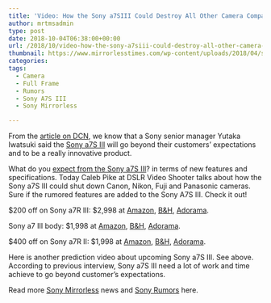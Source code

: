 ```yaml
---
title: 'Video: How the Sony a7SIII Could Destroy All Other Camera Companies'
author: mrtmsadmin
type: post
date: 2018-10-04T06:38:00+00:00
url: /2018/10/video-how-the-sony-a7siii-could-destroy-all-other-camera-companies/
thumbnail: https://www.mirrorlesstimes.com/wp-content/uploads/2018/04/sony-a7s-iii-announcement.jpg
categories:
tags:
  - Camera
  - Full Frame
  - Rumors
  - Sony A7S III
  - Sony Mirrorless

---
```

From the <a href="https://www.dailycameranews.com/2018/09/interview-sony-a7s-iii-will-go-beyond-customers-expectations/" target="_blank" rel="noopener">article on DCN</a>, we know that a Sony senior manager Yutaka Iwatsuki said the <a href="https://www.mirrorlesstimes.com/tags/sony-a7s-iii/" target="_blank" rel="noopener">Sony a7S III</a> will go beyond their customers’ expectations and to be a really innovative product.

What do you [expect from the Sony a7S III][1]? in terms of new features and specifications. Today Caleb Pike at DSLR Video Shooter talks about how the Sony a7S III could shut down Canon, Nikon, Fuji and Panasonic cameras. Sure if the rumored features are added to the Sony A7S III. Check it out!<!--more-->

$200 off on Sony a7R III: $2,998 at <a class="ext-link" title="" href="https://www.amazon.com/Sony-42-4MP-Full-frame-Mirrorless-Interchangeable-Lens/dp/B076TGDHPT/?tag=daicamnew-20" target="_blank" rel="noopener external noreferrer nofollow" data-amzn-asin="B076TGDHPT" data-wpel-link="external">Amazon</a>, <a class="ext-link" title="" href="https://www.bhphotovideo.com/c/product/1369441-REG/sony_ilce7rm2_b_alpha_a7r_iii_mirrorless.html/BI/20175/KBID/14249/" target="_blank" rel="noopener external noreferrer nofollow" data-wpel-link="external">B&H</a>, <a class="ext-link" title="" href="http://adorama.evyy.net/c/63923/51926/1036?u=https://www.adorama.com/isoa7r3.html" target="_blank" rel="noopener external noreferrer nofollow" data-wpel-link="external">Adorama</a>.

Sony a7 III body: $1,998 at <a class="ext-link" title="" href="https://www.amazon.com/Sony-Full-Frame-Mirrorless-Interchangeable-Lens-ILCE7M3/dp/B07B43WPVK/?tag=daicamnew-20" target="_blank" rel="noopener external noreferrer nofollow" data-amzn-asin="B07B43WPVK" data-wpel-link="external">Amazon</a>, <a class="ext-link" title="" href="https://www.bhphotovideo.com/c/product/1394217-REG/sony_ilce_7m3_alpha_a7_iii_mirrorless.html/BI/20175/KBID/14249/" target="_blank" rel="noopener external noreferrer nofollow" data-wpel-link="external">B&H</a>, <a class="ext-link" title="" href="https://adorama.evyy.net/c/63923/51926/1036?u=https://www.adorama.com/isoa7m3.html" target="_blank" rel="noopener external noreferrer nofollow" data-wpel-link="external">Adorama</a>.

$400 off on Sony a7R II: $1,998 at <a class="ext-link" title="" href="https://www.amazon.com/Sony-Full-Frame-Mirrorless-Interchangeable-ILCE7RM2/dp/B00ZDWGFR2/?tag=daicamnew-20" target="_blank" rel="external noopener noreferrer nofollow" data-wpel-link="external" data-amzn-asin="B00ZDWGFR2">Amazon</a>, <a class="ext-link" title="" href="https://www.bhphotovideo.com/c/product/1159878-REG/sony_a7r_mark_ii_digital.html/BI/20175/KBID/14249/" target="_blank" rel="external noopener noreferrer nofollow" data-wpel-link="external">B&H</a>, <a class="ext-link" title="" href="http://adorama.evyy.net/c/63923/51926/1036?u=https://www.adorama.com/isoa7r2.html" target="_blank" rel="external noopener noreferrer nofollow" data-wpel-link="external">Adorama</a>.

Here is another prediction video about upcoming Sony a7S III. See above. According to previous interview, Sony a7S III need a lot of work and time achieve to go beyond customer’s expectations.



Read more <a href="https://www.mirrorlesstimes.com/tags/sony-mirrorless/" target="_blank" rel="noopener">Sony Mirrorless</a> news and <a href="https://www.dailycameranews.com/tag/sony-rumors/" target="_blank" rel="noopener">Sony Rumors</a> here.

 [1]: https://www.mirrorlesstimes.com/2017/10/expect-sony-a7siii-camera/